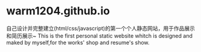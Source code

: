 warm1204.github.io
==================
自己设计并完整建立(html/css/javascript)的第一个个人静态网站，用于作品展示和简历展示~
This is the first personal static website whitch is designed and maked by myself,for the works' shop and resume's show. 
